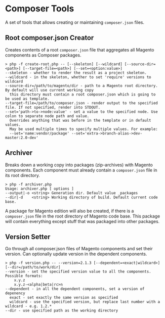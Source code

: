 Composer Tools
==============

A set of tools that allows creating or maintaining `composer.json` files.

Root composer.json Creator
---

Creates contents of a root `composer.json` file that aggregates all Magento components as Composer packages.

```shell
> php -f create-root.php -- [--skeleton] [--wildcard] [--source-dir=<path>] [--target-file=<path>] [--set=<option:value>]
--skeleton - whether to render the result as a project skeleton.
--wildcard - in the skeleton, whether to set 'require' versions to wildcard
--source-dir=/path/to/magento/dir - path to a Magento root directory. By default will use current working copy
  this directory must contain a root composer.json which is going to be used as template.
--target-file=/path/to/composer.json - render output to the specified file. If not specified, render into STDOUT.
--set='path->to->node:value' - set a value to the specified node. Use colon to separate node path and value.
  Overrides anything that was before in the template or in default values.
  May be used multiple times to specify multiple values. For example:
  --set='name:vendor/package' --set='extra->branch-alias->dev-master:2.0-dev'
```

Archiver
---

Breaks down a working copy into packages (zip-archives) with Magento components. Each component must already contain a `composer.json` file in its root directory.

```shell
> php -f archiver.php
Usage: archiver.php [ options ]
--output|-o <string> Generation dir. Default value _packages
--dir|-d    <string> Working directory of build. Default current code base.

```

A package for Magento edition will also be created, if there is a `composer.json` file in the root directory of Magento code base. This package will contain everything except stuff that was packaged into other packages.

Version Setter
---

Go through all composer.json files of Magento components and set their version. Can optionally update version in the dependent components.

```shell
> php -f version.php -- --version=2.1.3 [--dependent=<exact|wildcard>] [--dir=/path/to/work/dir]
--version - set the specified version value to all the components. Possible formats:
    x.y.z
    x.y.z-<alpha|beta|rc>n
--dependent - in all the dependent components, set a version of depenency
  exact - set exactly the same version as specified
  wildcard - use the specified version, but replace last number with a wildcard - e.g. 1.2.*
--dir - use specified path as the working directory

```
